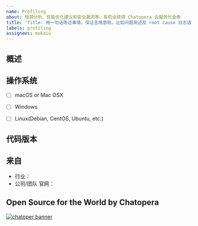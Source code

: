 ```yaml
---
name: Profiling
about: 瓶颈分析、性能优化建议和安全漏洞等，有机会获得 Chatopera 云服务代金券
title: 'Title: 用一句话陈述事情，保证言简意赅，比如问题简述及 root cause 日志语句，更容易获得帮助'
labels: profiling
assignees: mukaiu
---
```


<!-- Sponsor this project / 开源项目支持方 -->
<!-- Chatopera 云服务：低代码、无代码方式定制智能对话机器人，查看 https://bot.chatopera.com/ -->
<!-- 春松客服：快速获得好用的开源客服系统，查看 https://www.cskefu.com/ -->

## 概述

## 操作系统

- [ ] macOS or Mac OSX
- [ ] Windows
- [ ] Linux(Debian, CentOS, Ubuntu, etc.)


## 代码版本
<!-- Git commit hash (`git rev-parse HEAD`)，进入代码库并执行 -->

## 来自
<!-- 说明公司或行业后优先支持 -->

- 行业：
- 公司/团队 官网：

<!-- 产品使用说明书 -->
<!-- https://docs.chatopera.com/ -->

<!-- 快速掌握春松客服功能及二次开发 -->
<!-- 春松客服大讲堂：https://ke.qq.com/course/464050 -->

<!-- 非产品缺陷请联系商务获得支持 -->
<!-- 定制化开发, 培训，咨询等: https://www.chatopera.com/mail.html -->

## Open Source for the World by Chatopera 

[![chatoper banner][co-banner-image]][co-url]

[co-banner-image]: https://user-images.githubusercontent.com/3538629/42383104-da925942-8168-11e8-8195-868d5fcec170.png
[co-url]: https://www.chatopera.com
